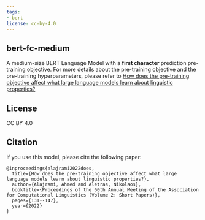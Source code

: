 ```yaml
---
tags: 
- bert
license: cc-by-4.0
---
```

## bert-fc-medium
A medium-size BERT Language Model with a **first character** prediction pre-training objective. For more details about the pre-training objective and the pre-training hyperparameters, please refer to [How does the pre-training objective affect what large language models learn about linguistic properties?](https://aclanthology.org/2022.acl-short.16/)

## License
CC BY 4.0

## Citation
If you use this model, please cite the following paper:
```
@inproceedings{alajrami2022does,
  title={How does the pre-training objective affect what large language models learn about linguistic properties?},
  author={Alajrami, Ahmed and Aletras, Nikolaos},
  booktitle={Proceedings of the 60th Annual Meeting of the Association for Computational Linguistics (Volume 2: Short Papers)},
  pages={131--147},
  year={2022}
}
```
